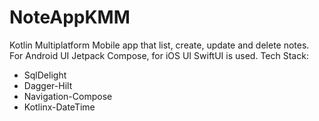 # NoteAppKMM

Kotlin Multiplatform Mobile app that list, create, update and delete notes. For Android UI Jetpack Compose, for iOS UI SwiftUI is used. 
Tech Stack:
- SqlDelight
- Dagger-Hilt
- Navigation-Compose
- Kotlinx-DateTime
